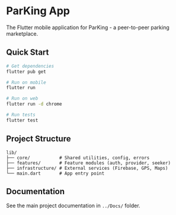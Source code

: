 # ParKing App

The Flutter mobile application for ParKing - a peer-to-peer parking marketplace.

## Quick Start

```bash
# Get dependencies
flutter pub get

# Run on mobile
flutter run

# Run on web
flutter run -d chrome

# Run tests
flutter test
```

## Project Structure

```
lib/
├── core/           # Shared utilities, config, errors
├── features/       # Feature modules (auth, provider, seeker)
├── infrastructure/ # External services (Firebase, GPS, Maps)
└── main.dart       # App entry point
```

## Documentation

See the main project documentation in `../Docs/` folder.
